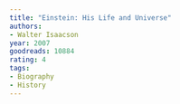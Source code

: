 ```yaml
---
title: "Einstein: His Life and Universe"
authors:
- Walter Isaacson
year: 2007
goodreads: 10884
rating: 4
tags:
- Biography
- History
---
```

